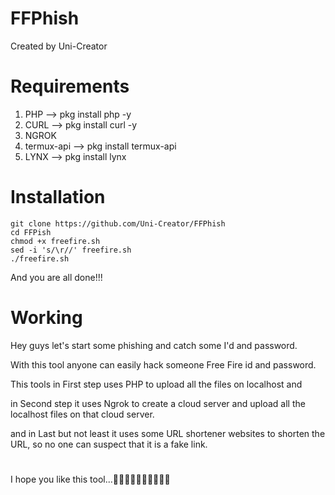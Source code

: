 # FFPhish
Created by Uni-Creator

# Requirements
1. PHP --> pkg install php -y
2. CURL --> pkg install curl -y
3. NGROK 
4. termux-api --> pkg install termux-api
5. LYNX --> pkg install lynx


# Installation
```
git clone https://github.com/Uni-Creator/FFPhish
cd FFPish
chmod +x freefire.sh
sed -i 's/\r//' freefire.sh
./freefire.sh
```

 And you are all done!!!

# Working
Hey guys let's start some phishing and catch some I'd and password.

With this tool anyone can easily hack someone Free Fire id and password.

This tools in First step uses PHP to upload all the files on localhost and

in Second step it uses Ngrok to create a cloud server and upload all the localhost files on that cloud server.

and in Last but not least it uses some URL shortener websites to shorten the URL, so no one can suspect that it is a fake link.

#    
I hope you like this tool...👍🏻👍🏻👍🏻👍🏻👍🏻
